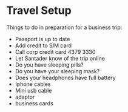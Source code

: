 # Travel Setup

Things to do in preparation for a business trip:

- Passport is up to date
- Add credit to SIM card
- Call corp credit card 4379 3330
- Let Santader know of the trip online
- Do you have sleeping pills?
- Do you have your sleeping mask?
- Does your headphones have full battery
- Iphone cables
- Mini usb cable
- adaptor
- business cards
